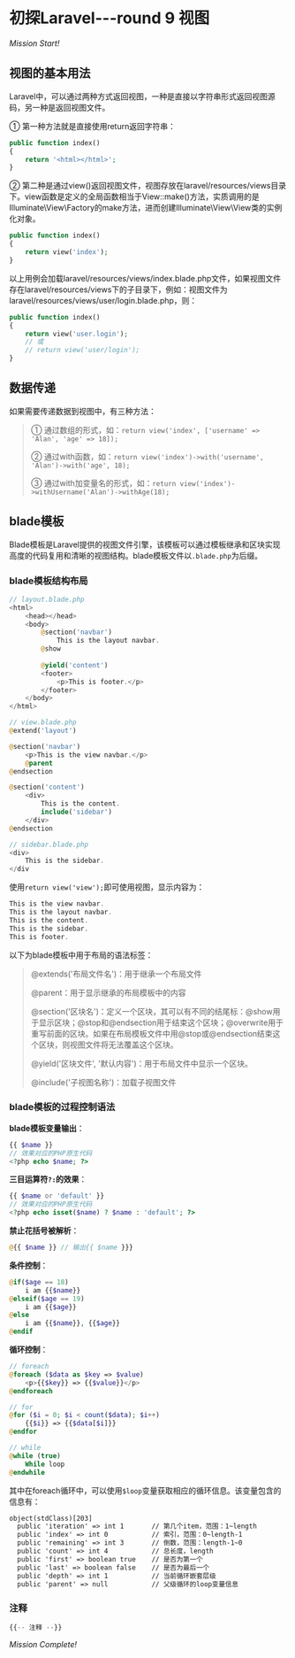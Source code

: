 # 初探Laravel---round 9 视图

<!-- more -->

*Mission Start!*

## 视图的基本用法

Laravel中，可以通过两种方式返回视图，一种是直接以字符串形式返回视图源码，另一种是返回视图文件。    

① 第一种方法就是直接使用return返回字符串：

```php
public function index()
{
    return '<html></html>';
}
```

② 第二种是通过view()返回视图文件，视图存放在laravel/resources/views目录下。view函数是定义的全局函数相当于View::make()方法，实质调用的是Illuminate\View\Factory的make方法，进而创建Illuminate\View\View类的实例化对象。

```php
public function index()
{
    return view('index');
}
```

以上用例会加载laravel/resources/views/index.blade.php文件，如果视图文件存在laravel/resources/views下的子目录下，例如：视图文件为laravel/resources/views/user/login.blade.php，则：

```php
public function index()
{
    return view('user.login');
    // 或
    // return view('user/login');
}
```

## 数据传递

如果需要传递数据到视图中，有三种方法：

> ① 通过数组的形式，如：```return view('index', ['username' => 'Alan', 'age' => 18]);```
> 
> ② 通过with函数，如：```return view('index')->with('username', 'Alan')->with('age', 18);```
> 
> ③ 通过with加变量名的形式，如：```return view('index')->withUsername('Alan')->withAge(18);```

## blade模板

Blade模板是Laravel提供的视图文件引擎，该模板可以通过模板继承和区块实现高度的代码复用和清晰的视图结构。blade模板文件以```.blade.php```为后缀。

### blade模板结构布局

```php
// layout.blade.php
<html>
    <head></head>
    <body>
        @section('navbar')
            This is the layout navbar.
        @show
        
        @yield('content')
        <footer>
            <p>This is footer.</p>
        </footer>
    </body>
</html>

// view.blade.php
@extend('layout')

@section('navbar')
    <p>This is the view navbar.</p>
    @parent
@endsection

@section('content')
    <div>
        This is the content.
        include('sidebar')
    </div>
@endsection

// sidebar.blade.php
<div>
    This is the sidebar.
</div

```

使用```return view('view');```即可使用视图，显示内容为：

```php
This is the view navbar.
This is the layout navbar.
This is the content.
This is the sidebar.
This is footer.
```

以下为blade模板中用于布局的语法标签：

> @extends('布局文件名')：用于继承一个布局文件
> 
> @parent：用于显示继承的布局模板中的内容
> 
> @section('区块名')：定义一个区块，其可以有不同的结尾标：@show用于显示区块；@stop和@endsection用于结束这个区块；@overwrite用于重写前面的区块。如果在布局模板文件中用@stop或@endsection结束这个区块，则视图文件将无法覆盖这个区块。
> 
> @yield('区块文件', '默认内容')：用于布局文件中显示一个区块。
> 
> @include('子视图名称')：加载子视图文件

### blade模板的过程控制语法

**blade模板变量输出**：

```php
{{ $name }}
// 效果对应的PHP原生代码
<?php echo $name; ?>
```

**三目运算符```?:```的效果**：

```php
{{ $name or 'default' }}
// 效果对应的PHP原生代码
<?php echo isset($name) ? $name : 'default'; ?>
```

**禁止花括号被解析**：

```php
@{{ $name }} // 输出{{ $name }}}
```

**条件控制**：

```php
@if($age == 18)
    i am {{$name}}
@elseif($age == 19)
    i am {{$age}}
@else
    i am {{$name}}, {{$age}}
@endif
```

**循环控制**：

```php
// foreach
@foreach ($data as $key => $value)
    <p>{{$key}} => {{$value}}</p>
@endforeach

// for
@for ($i = 0; $i < count($data); $i++)
    {{$i}} => {{$data[$i]}}
@endfor

// while
@while (true)
    While loop
@endwhile
```

其中在foreach循环中，可以使用```$loop```变量获取相应的循环信息。该变量包含的信息有：

```html
object(stdClass)[203]
  public 'iteration' => int 1       // 第几个item，范围：1~length
  public 'index' => int 0           // 索引，范围：0~length-1
  public 'remaining' => int 3       // 倒数，范围：length-1~0
  public 'count' => int 4           // 总长度，length
  public 'first' => boolean true    // 是否为第一个
  public 'last' => boolean false    // 是否为最后一个
  public 'depth' => int 1           // 当前循环嵌套层级
  public 'parent' => null           // 父级循环的loop变量信息
```

### 注释

```php
{{-- 注释 --}}
```

*Mission Complete!*